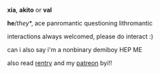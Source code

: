 **xia**, **akito** or **val**

**he**/*they**, ace panromantic questioning lithromantic

interactions always welcomed, please do interact :)

can i also say i'm a nonbinary demiboy HEP ME

also read [rentry](https://rentry.co/linkup) and my [patreon](https://patreon.com/shinonomeakito) byi!!
